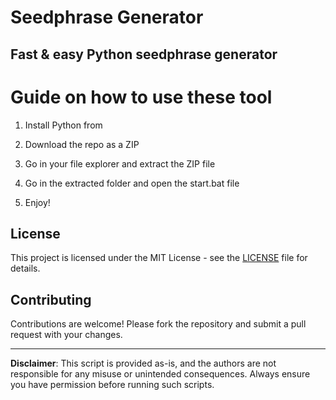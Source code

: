 # Seedphrase Generator         
           
## Fast & easy Python seedphrase generator            
                 
# Guide on how to use these tool              
                
1. Install Python from            
     
2. Download the repo as a ZIP            
       
3. Go in your file explorer and extract the ZIP file       
             
4. Go in the extracted folder and open the start.bat file         
              
5. Enjoy!            
               
## License               
         
This project is licensed under the MIT License - see the [LICENSE](LICENSE) file for details.                    
    
## Contributing      
          
Contributions are welcome! Please fork the repository and submit a pull request with your changes.              
          
---         
           
**Disclaimer**: This script is provided as-is, and the authors are not responsible for any misuse or unintended consequences. Always ensure you have permission before running such scripts.             